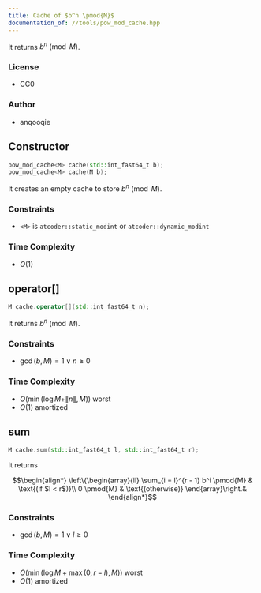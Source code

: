 ```yaml
---
title: Cache of $b^n \pmod{M}$
documentation_of: //tools/pow_mod_cache.hpp
---
```


It returns $b^n \pmod{M}$.

### License
- CC0

### Author
- anqooqie

## Constructor
```cpp
pow_mod_cache<M> cache(std::int_fast64_t b);
pow_mod_cache<M> cache(M b);
```

It creates an empty cache to store $b^n \pmod{M}$.

### Constraints
- `<M>` is `atcoder::static_modint` or `atcoder::dynamic_modint`

### Time Complexity
- $O(1)$

## operator[]
```cpp
M cache.operator[](std::int_fast64_t n);
```

It returns $b^n \pmod{M}$.

### Constraints
- $\gcd(b, M) = 1 \lor n \geq 0$

### Time Complexity
- $O(\min(\log M + \|n\|, M))$ worst
- $O(1)$ amortized

## sum
```cpp
M cache.sum(std::int_fast64_t l, std::int_fast64_t r);
```

It returns

$$\begin{align*}
\left\{\begin{array}{ll}
\sum_{i = l}^{r - 1} b^i \pmod{M} & \text{(if $l < r$)}\\
0 \pmod{M} & \text{(otherwise)}
\end{array}\right.&
\end{align*}$$

### Constraints
- $\gcd(b, M) = 1 \lor l \geq 0$

### Time Complexity
- $O(\min(\log M + \max(0, r - l), M))$ worst
- $O(1)$ amortized
